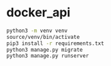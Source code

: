 # docker_api

```bash
python3 -m venv venv
source/venv/bin/activate
pip3 install -r requirements.txt
python3 manage.py migrate
python3 manage.py runserver
```
